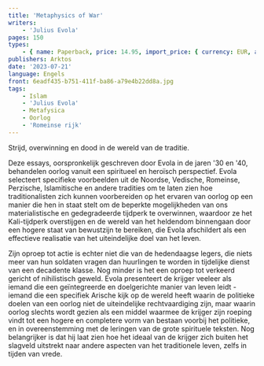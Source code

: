 ```yaml
---
title: 'Metaphysics of War'
writers:
    - 'Julius Evola'
pages: 150
types:
    - { name: Paperback, price: 14.95, import_price: { currency: EUR, amount: 11.52 }, isbn: 978-1-907166-36-5 }
publishers: Arktos
date: '2023-07-21'
language: Engels
front: 6eadf435-b751-411f-ba86-a79e4b22dd8a.jpg
tags:
    - Islam
    - 'Julius Evola'
    - Metafysica
    - Oorlog
    - 'Romeinse rijk'
---
```


Strijd, overwinning en dood in de wereld van de traditie.

Deze essays, oorspronkelijk geschreven door Evola in de jaren '30 en '40, behandelen oorlog vanuit een spiritueel en heroïsch perspectief. Evola selecteert specifieke voorbeelden uit de Noordse, Vedische, Romeinse, Perzische, Islamitische en andere tradities om te laten zien hoe traditionalisten zich kunnen voorbereiden op het ervaren van oorlog op een manier die hen in staat stelt om de beperkte mogelijkheden van ons materialistische en gedegradeerde tijdperk te overwinnen, waardoor ze het Kali-tijdperk overstijgen en de wereld van het heldendom binnengaan door een hogere staat van bewustzijn te bereiken, die Evola afschildert als een effectieve realisatie van het uiteindelijke doel van het leven.

Zijn oproep tot actie is echter niet die van de hedendaagse legers, die niets meer van hun soldaten vragen dan huurlingen te worden in tijdelijke dienst van een decadente klasse. Nog minder is het een oproep tot verkeerd gericht of nihilistisch geweld. Evola presenteert de krijger veeleer als iemand die een geïntegreerde en doelgerichte manier van leven leidt - iemand die een specifiek Arische kijk op de wereld heeft waarin de politieke doelen van een oorlog niet de uiteindelijke rechtvaardiging zijn, maar waarin oorlog slechts wordt gezien als een middel waarmee de krijger zijn roeping vindt tot een hogere en completere vorm van bestaan voorbij het politieke, en in overeenstemming met de leringen van de grote spirituele teksten. Nog belangrijker is dat hij laat zien hoe het ideaal van de krijger zich buiten het slagveld uitstrekt naar andere aspecten van het traditionele leven, zelfs in tijden van vrede.
